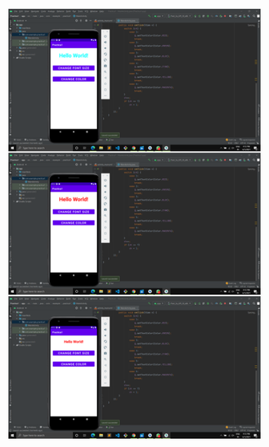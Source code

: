 ![alt tag](https://github.com/Kajal2404/Practica1/blob/master/Screenshot%20(183).png)
![alt tag](https://github.com/Kajal2404/Practica1/blob/master/Screenshot%20(184).png)
![alt tag](https://github.com/Kajal2404/Practica1/blob/master/Screenshot%20(185).png)
